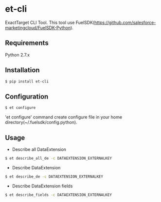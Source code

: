 # et-cli
ExactTarget CLI Tool. This tool use FuelSDK(https://github.com/salesforce-marketingcloud/FuelSDK-Python).

## Requirements
Python 2.7.x

## Installation
```bash
$ pip install et-cli
```

## Configuration
```bash
$ et configure
```
'et configure' command create configure file in your home directory(~/.fuelsdk/config.python).

## Usage
* Describe all DataExtension
```bash
$ et describe_all_de -c DATAEXTENSION_EXTERNALKEY
```

* Describe DataExtension
```bash
$ et describe_de -c DATAEXTENSION_EXTERNALKEY
```

* Describe DataExtension fields
```bash
$ et describe_fields -c DATAEXTENSION_EXTERNALKEY
```